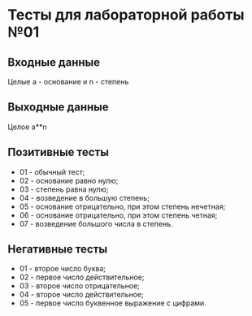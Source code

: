 # Тесты для лабораторной работы №01

## Входные данные
Целые a - основание и n - степень
## Выходные данные
Целое a**n

## Позитивные тесты
 - 01 - обычный тест;
 - 02 - основание равно нулю;
 - 03 - степень равна нулю;
 - 04 - возведение в большую степень;
 - 05 - основание отрицательно, при этом степень нечетная;
 - 06 - основание отрицательно, при этом степень четная;
 - 07 - возведение большого числа в степень.

## Негативные тесты
 - 01 - второе число буква;
 - 02 - первое число действительное;
 - 03 - второе число отрицательное;
 - 04 - второе число действительное;
 - 05 - первое число буквенное выражение с цифрами.